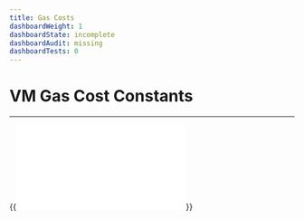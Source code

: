 ```yaml
---
title: Gas Costs
dashboardWeight: 1
dashboardState: incomplete
dashboardAudit: missing
dashboardTests: 0
---
```


# VM Gas Cost Constants
---

{{<embed src="vm_gascosts.go" lang="go" >}}
